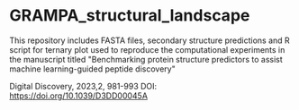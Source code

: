# GRAMPA_structural_landscape

This repository includes FASTA files, secondary structure predictions and R script for ternary plot used to reproduce the computational experiments in the manuscript titled "Benchmarking protein structure predictors to assist machine learning-guided peptide discovery"

Digital Discovery, 2023,2, 981-993
DOI: https://doi.org/10.1039/D3DD00045A 

